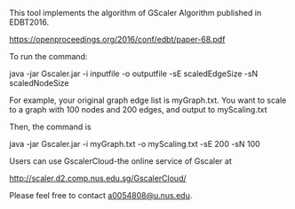 This tool implements the algorithm of GScaler Algorithm published in EDBT2016.

https://openproceedings.org/2016/conf/edbt/paper-68.pdf
 

To run the command:

java -jar Gscaler.jar -i inputfile -o outputfile -sE scaledEdgeSize -sN scaledNodeSize

For example, your original graph edge list is myGraph.txt.
You want to scale to a graph with 100 nodes and 200 edges, and output to myScaling.txt

Then, the command is 

java -jar Gscaler.jar -i myGraph.txt -o myScaling.txt -sE 200 -sN 100


Users can use GscalerCloud-the online service of Gscaler at

http://scaler.d2.comp.nus.edu.sg/GscalerCloud/



Please feel free to contact a0054808@u.nus.edu.
